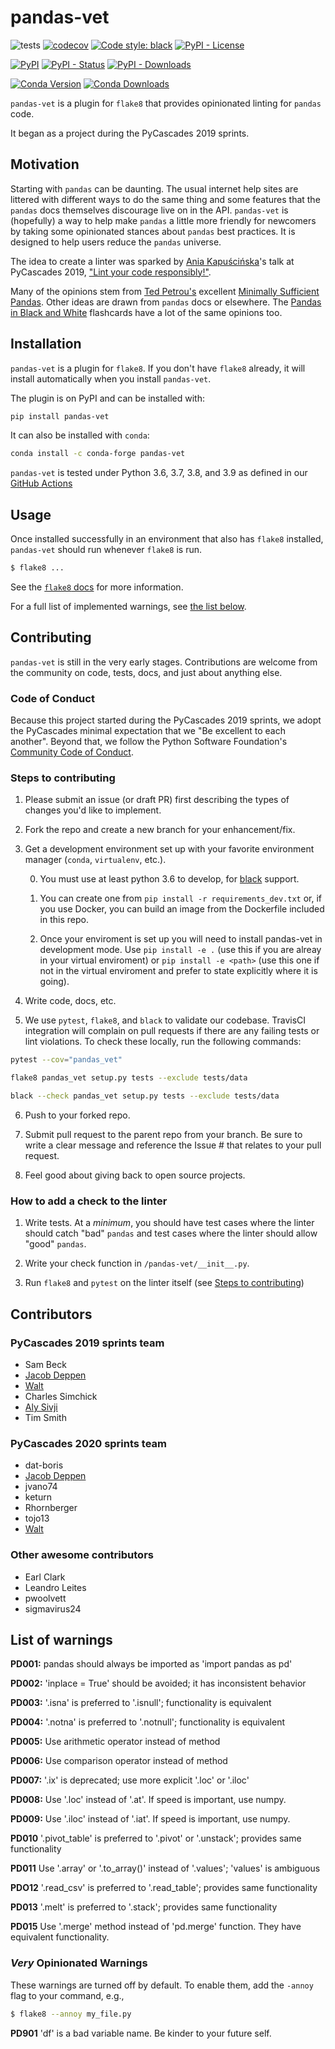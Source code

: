 # pandas-vet

![tests](https://github.com/deppen8/pandas-vet/workflows/Lint%20and%20test/badge.svg
)
[![codecov](https://codecov.io/gh/deppen8/pandas-vet/branch/master/graph/badge.svg?token=VgpjplhNr0)](https://codecov.io/gh/deppen8/pandas-vet)
[![Code style: black](https://img.shields.io/badge/code%20style-black-000000.svg)](https://github.com/psf/black)
[![PyPI - License](https://img.shields.io/pypi/l/pandas-vet.svg)](https://github.com/deppen8/pandas-vet/blob/master/LICENSE)

[![PyPI](https://img.shields.io/pypi/v/pandas-vet.svg)](https://pypi.org/project/pandas-vet/)
[![PyPI - Status](https://img.shields.io/pypi/status/pandas-vet.svg)](https://pypi.org/project/pandas-vet/)
[![PyPI - Downloads](https://img.shields.io/pypi/dm/pandas-vet.svg)](https://pypi.org/project/pandas-vet/)

[![Conda Version](https://img.shields.io/conda/vn/conda-forge/pandas-vet.svg)](https://anaconda.org/conda-forge/pandas-vet)
[![Conda Downloads](https://img.shields.io/conda/dn/conda-forge/pandas-vet.svg)](https://anaconda.org/conda-forge/pandas-vet)

`pandas-vet` is a plugin for `flake8` that provides opinionated linting for `pandas` code.

It began as a project during the PyCascades 2019 sprints.

## Motivation

Starting with `pandas` can be daunting. The usual internet help sites are littered with different ways to do the same thing and some features that the `pandas` docs themselves discourage live on in the API. `pandas-vet` is (hopefully) a way to help make `pandas` a little more friendly for newcomers by taking some opinionated stances about `pandas` best practices. It is designed to help users reduce the `pandas` universe.

The idea to create a linter was sparked by [Ania Kapuścińska](https://twitter.com/lambdanis)'s talk at PyCascades 2019, ["Lint your code responsibly!"](https://youtu.be/hAnCiTpxXPg?t=21814).

Many of the opinions stem from [Ted Petrou's](https://twitter.com/TedPetrou) excellent [Minimally Sufficient Pandas](https://medium.com/dunder-data/minimally-sufficient-pandas-a8e67f2a2428). Other ideas are drawn from `pandas` docs or elsewhere. The [Pandas in Black and White](https://deppen8.github.io/pandas-bw/) flashcards have a lot of the same opinions too.

## Installation

`pandas-vet` is a plugin for `flake8`. If you don't have `flake8` already, it will install automatically when you install `pandas-vet`.

The plugin is on PyPI and can be installed with:

```bash
pip install pandas-vet
```

It can also be installed with `conda`:

```bash
conda install -c conda-forge pandas-vet
```

`pandas-vet` is tested under Python 3.6, 3.7, 3.8, and 3.9 as defined in our [GitHub Actions](https://github.com/deppen8/pandas-vet/blob/master/.github/workflows/testing.yml)

## Usage

Once installed successfully in an environment that also has `flake8` installed, `pandas-vet` should run whenever `flake8` is run.

```bash
$ flake8 ...
```

See the [`flake8` docs](http://flake8.pycqa.org/en/latest/user/invocation.html) for more information.

For a full list of implemented warnings, see [the list below](#list-of-warnings).

## Contributing

`pandas-vet` is still in the very early stages. Contributions are welcome from the community on code, tests, docs, and just about anything else.

### Code of Conduct

Because this project started during the PyCascades 2019 sprints, we adopt the PyCascades minimal expectation that we "Be excellent to each another". Beyond that, we follow the Python Software Foundation's [Community Code of Conduct](https://www.python.org/psf/codeofconduct/).

### Steps to contributing

1. Please submit an issue (or draft PR) first describing the types of changes you'd like to implement.

2. Fork the repo and create a new branch for your enhancement/fix.

3. Get a development environment set up with your favorite environment manager (`conda`, `virtualenv`, etc.).

    0. You must use at least python 3.6 to develop, for [black](https://github.com/psf/black) support.

    1. You can create one from `pip install -r requirements_dev.txt` or, if you use Docker, you can build an image from the Dockerfile included in this repo.

    2. Once your enviroment is set up you will need to install pandas-vet in development mode. Use `pip install -e .` (use this if you are alreay in your virtual enviroment) or `pip install -e <path>` (use this one if not in the virtual enviroment and prefer to state explicitly where it is going).


4. Write code, docs, etc.

5. We use `pytest`, `flake8`, and `black` to validate our codebase. TravisCI integration will complain on pull requests if there are any failing tests or lint violations. To check these locally, run the following commands:

```bash
pytest --cov="pandas_vet"
```

```bash
flake8 pandas_vet setup.py tests --exclude tests/data
```

```bash
black --check pandas_vet setup.py tests --exclude tests/data
```



6. Push to your forked repo.

7. Submit pull request to the parent repo from your branch. Be sure to write a clear message and reference the Issue # that relates to your pull request.

8. Feel good about giving back to open source projects.

### How to add a check to the linter

1. Write tests. At a *minimum*, you should have test cases where the linter should catch "bad" `pandas` and test cases where the linter should allow "good" `pandas`.

2. Write your check function in `/pandas-vet/__init__.py`.

3. Run `flake8` and `pytest` on the linter itself (see [Steps to contributing](#steps-to-contributing))


## Contributors

### PyCascades 2019 sprints team

- Sam Beck
- [Jacob Deppen](https://twitter.com/jacob_deppen)
- [Walt](https://github.com/wadells)
- Charles Simchick
- [Aly Sivji](https://twitter.com/CaiusSivjus)
- Tim Smith

### PyCascades 2020 sprints team

- dat-boris
- [Jacob Deppen](https://twitter.com/jacob_deppen)
- jvano74
- keturn
- Rhornberger
- tojo13
- [Walt](https://github.com/wadells)

### Other awesome contributors

- Earl Clark
- Leandro Leites
- pwoolvett
- sigmavirus24

## List of warnings

**PD001:** pandas should always be imported as 'import pandas as pd'

**PD002:** 'inplace = True' should be avoided; it has inconsistent behavior

**PD003:** '.isna' is preferred to '.isnull'; functionality is equivalent

**PD004:** '.notna' is preferred to '.notnull'; functionality is equivalent

**PD005:** Use arithmetic operator instead of method

**PD006:** Use comparison operator instead of method

**PD007:** '.ix' is deprecated; use more explicit '.loc' or '.iloc'

**PD008:** Use '.loc' instead of '.at'.  If speed is important, use numpy.

**PD009:** Use '.iloc' instead of '.iat'.  If speed is important, use numpy.

**PD010** '.pivot_table' is preferred to '.pivot' or '.unstack'; provides same functionality

**PD011** Use '.array' or '.to_array()' instead of '.values'; 'values' is ambiguous

**PDO12** '.read_csv' is preferred to '.read_table'; provides same functionality

**PD013** '.melt' is preferred to '.stack'; provides same functionality

**PD015** Use '.merge' method instead of 'pd.merge' function. They have equivalent functionality.

### *Very* Opinionated Warnings

These warnings are turned off by default. To enable them, add the `-annoy` flag to your command, e.g.,

```bash
$ flake8 --annoy my_file.py
```

**PD901** 'df' is a bad variable name. Be kinder to your future self.
